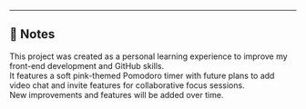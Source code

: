 ---

## 📌 Notes

This project was created as a personal learning experience to improve my front-end development and GitHub skills.  
It features a soft pink-themed Pomodoro timer with future plans to add video chat and invite features for collaborative focus sessions.  
New improvements and features will be added over time.
